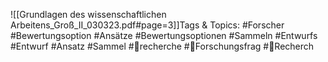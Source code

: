 
![[Grundlagen des wissenschaftlichen Arbeitens_Groß_II_030323.pdf#page=3]]Tags & Topics:
   #Forscher
   #Bewertungsoption
   #Ansätze
   #Bewertungsoptionen
   #Sammeln
   #Entwurfs
   #Entwurf
   #Ansatz
   #Sammel
   #recherche
   #Forschungsfrag
   #Recherch
